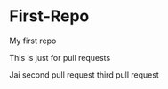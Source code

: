 # First-Repo
My first repo


This is just for pull requests

Jai
second pull request
third pull request


